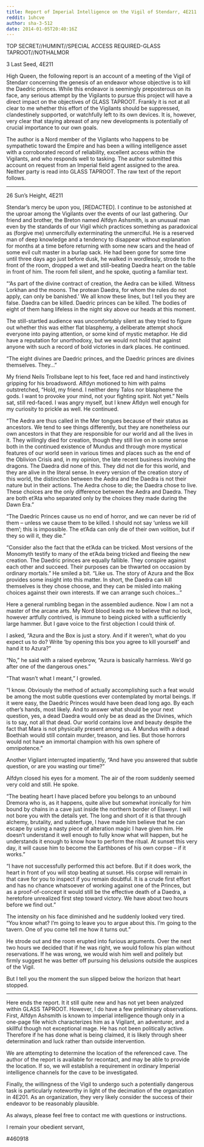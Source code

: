 ```yaml
---
title: Report of Imperial Intelligence on the Vigil of Stendarr, 4E211
reddit: 1uhcve
author: sha-3-512
date: 2014-01-05T20:40:16Z
---
```


TOP SECRET//HUMINT//SPECIAL ACCESS REQUIRED-GLASS TAPROOT//NOTHALMOR

3 Last Seed, 4E211

High Queen, the following report is an account of a meeting of the Vigil of
Stendarr concerning the genesis of an endeavor whose objective is to kill the
Daedric princes. While this endeavor is seemingly preposterous on its face, any
serious attempt by the Vigilants to pursue this project will have a direct
impact on the objectives of GLASS TAPROOT. Frankly it is not at all clear to me
whether this effort of the Vigilants should be suppressed, clandestinely
supported, or watchfully left to its own devices. It is, however, very clear
that staying abreast of any new developments is potentially of crucial
importance to our own goals.

The author is a Nord member of the Vigilants who happens to be sympathetic
toward the Empire and has been a willing intelligence asset with a corroborated
record of reliability, excellent access within the Vigilants, and who responds
well to tasking. The author submitted this account on request from an Imperial
field agent assigned to the area. Neither party is read into GLASS TAPROOT. The
raw text of the report follows.

----

26 Sun’s Height, 4E211

Stendar’s mercy be upon you, \[REDACTED]. I continue to be astonished at the
uproar among the Vigilants over the events of our last gathering. Our friend and
brother, the Breton named Alfdyn Ashsmith, is an unusual man even by the
standards of our Vigil which practices something as paradoxical as (forgive me)
unmercifully exterminating the unmerciful. He is a reserved man of deep
knowledge and a tendency to disappear without explanation for months at a time
before returning with some new scars and the head of some evil cult master in a
burlap sack. He had been gone for some time until three days ago just before
dusk, he walked in wordlessly, strode to the front of the room, dropped a wet
and still-beating Daedra heart on the table in front of him. The room fell
silent, and he spoke, quoting a familiar text.

“‘As part of the divine contract of creation, the Aedra can be killed. Witness
Lorkhan and the moons. The protean Daedra, for whom the rules do not apply, can
only be banished.’ We all know these lines, but I tell you they are false.
Daedra can be killed. Daedric princes can be killed. The bodies of eight of them
hang lifeless in the night sky above our heads at this moment.

The still-startled audience was uncomfortably silent as they tried to figure out
whether this was either flat blasphemy, a deliberate attempt shock everyone into
paying attention, or some kind of mystic metaphor. He did have a reputation for
unorthodoxy, but we would not hold that against anyone with such a record of
bold victories in dark places. He continued.

“The eight divines are Daedric princes, and the Daedric princes are divines
themselves. They…”

My friend Neils Trollsbane lept to his feet, face red and hand instinctively
gripping for his broadsword. Alfdyn motioned to him with palms outstretched,
“Hold, my friend. I neither deny Talos nor blaspheme the gods. I want to provoke
your mind, not your fighting spirit. Not yet.” Neils sat, still red-faced. I was
angry myself, but I knew Afldyn well enough for my curiosity to prickle as well.
He continued.

“The Aedra are thus called in the Mer tongues because of their status as
ancestors. We tend to see things differently, but they are nonetheless our own
ancestors in that they are responsible for our world and all the lives in it.
They willingly died for creation, though they still live on in some sense both
in the continued existence of Mundus and through more mystical features of our
world seen in various times and places such as the end of the Oblivion Crisis
and, in my opinion, the late recent business involving the dragons. The Daedra
did none of this. They did not die for this world, and they are alive in the
literal sense. In every version of the creation story of this world, the
distinction between the Aedra and the Daedra is not their nature but in their
actions. The Aedra chose to die; the Daedra chose to live. These choices are the
only difference between the Aedra and Daedra. They are both et’Ata who separated
only by the choices they made during the Dawn Era.”

“The Daedric Princes cause us no end of horror, and we can never be rid of them
– unless we cause them to be killed. I should not say ‘unless we kill them’;
this is impossible. The et’Ada can only die of their own volition, but if they
so will it, they die.”

“Consider also the fact that the et’Ada can be tricked. Most versions of the
Monomyth testify to many of the et’Ada being tricked and fleeing the new
creation. The Daedric princes are equally fallible. They conspire against each
other and succeed. Their purposes can be thwarted on occasion by ordinary
mortals.” He smiled a bit. “Like us. The story of Azura and the Box provides
some insight into this matter. In short, the Daedra can kill themselves is they
chose choose, and they can be misled into making choices against their own
interests. If we can arrange such choices…”

Here a general rumbling began in the assembled audience. Now I am not a master
of the arcane arts. My Nord blood leads me to believe that no lock, however
artfully contrived, is immune to being picked with a sufficiently large hammer.
But I gave voice to the first objection I could think of.

I asked, “Azura and the Box is just a story. And if it weren’t, what do you
expect us to do? Write ‘by opening this box you agree to kill yourself’ and hand
it to Azura?”

“No,” he said with a raised eyebrow, “Azura is basically harmless. We’d go after
one of the dangerous ones.”

“That wasn’t what I meant,” I growled.

“I know. Obviously the method of actually accomplishing such a feat would be
among the most subtle questions ever contemplated by mortal beings. If it were
easy, the Daedric Princes would have been dead long ago. By each other’s hands,
most likely. And to answer what should be your next question, yes, a dead Daedra
would only be as dead as the Divines, which is to say, not all that dead. Our
world contains love and beauty despite the fact that Mara is not physically
present among us. A Mundus with a dead Boethiah would still contain murder,
treason, and lies. But those horrors would not have an immortal champion with
his own sphere of omnipotence.”

Another Vigilant interrupted impatiently, “And have you answered that subtle
question, or are you wasting our time?”

Alfdyn closed his eyes for a moment. The air of the room suddenly seemed very
cold and still. He spoke.

“The beating heart I have placed before you belongs to an unbound Dremora who
is, as it happens, quite alive but somewhat ironically for him bound by chains
in a cave just inside the northern border of Elsweyr. I will not bore you with
the details yet. The long and short of it is that through alchemy, brutality,
and subterfuge, I have made him believe that he can escape by using a nasty
piece of alteration magic I have given him. He doesn’t understand it well enough
to fully know what will happen, but he understands it enough to know how to
perform the ritual. At sunset this very day, it will cause him to become the
Earthbones of his own corpse – if it works.”

“I have not successfully performed this act before. But if it does work, the
heart in front of you will stop beating at sunset. His corpse will remain in
that cave for you to inspect if you remain doubtful. It is a crude first effort
and has no chance whatsoever of working against one of the Princes, but as a
proof-of-concept it would still be the effective death of a Daedra, a heretofore
unrealized first step toward victory. We have about two hours before we find
out.”

The intensity on his face diminished and he suddenly looked very tired. “You
know what? I’m going to leave you to argue about this. I’m going to the tavern.
One of you come tell me how it turns out.”

He strode out and the room erupted into furious arguments. Over the next two
hours we decided that if he was right, we would follow his plan without
reservations. If he was wrong, we would wish him well and politely but firmly
suggest he was better off pursuing his delusions outside the auspices of the
Vigil.

But I tell you the moment the sun slipped below the horizon that heart stopped.

----

Here ends the report. It it still quite new and has not yet been analyzed within
GLASS TAPROOT. However, I do have a few preliminary observations. First, Alfdyn
Ashsmith is known to imperial intelligence though only in a one-page file which
characterizes him as a Vigilant, an adventurer, and a skillful though not
exceptional mage. He has not been politically active. Therefore if he has done
what is being claimed, it is likely through sheer determination and luck rather
than outside intervention.

We are attempting to determine the location of the referenced cave. The author
of the report is available for recontact, and may be able to provide the
location. If so, we will establish a requirement in ordinary Imperial
intelligence channels for the cave to be investigated.

Finally, the willingness of the Vigil to undergo such a potentially dangerous
task is particularly noteworthy in light of the decimation of the organization
in 4E201. As an organization, they very likely consider the success of their
endeavor to be reasonably plausible.

As always, please feel free to contact me with questions or instructions.

I remain your obedient servant,

\#460918
